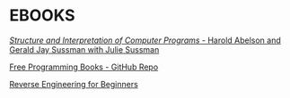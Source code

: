 # EBOOKS
[*Structure and Interpretation of Computer Programs* - Harold Abelson and Gerald Jay Sussman with Julie Sussman](http://web.mit.edu/alexmv/6.037/sicp.pdf)

[Free Programming Books - GitHub Repo](https://github.com/vhf/free-programming-books)

[Reverse Engineering for Beginners](https://github.com/dennis714/RE-for-beginners)
